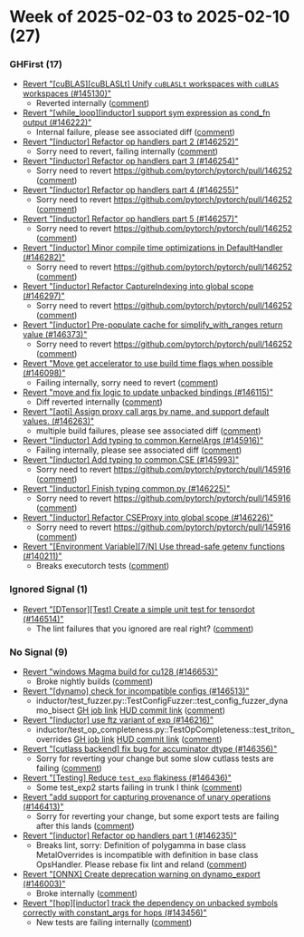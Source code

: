 # Week of 2025-02-03 to 2025-02-10 (27)

### GHFirst (17)

- [Revert "[cuBLAS][cuBLASLt] Unify `cuBLASLt` workspaces with `cuBLAS` workspaces (#145130)"](https://github.com/pytorch/pytorch/commit/80a169667951cae94b722d415b970cb67a333b29)
  - Reverted internally ([comment](https://github.com/pytorch/pytorch/pull/145130#issuecomment-2644122846))
- [Revert "[while_loop][inductor] support sym expression as cond_fn output (#146222)"](https://github.com/pytorch/pytorch/commit/076717785c12682b3172f3f4bb327a00fa2afbd7)
  - Internal failure, please see associated diff ([comment](https://github.com/pytorch/pytorch/pull/146222#issuecomment-2643379933))
- [Revert "[inductor] Refactor op handlers part 2 (#146252)"](https://github.com/pytorch/pytorch/commit/e0cf519adecf24d6f93cc2949a7284c591dc68b7)
  - Sorry need to revert, failing internally ([comment](https://github.com/pytorch/pytorch/pull/146252#issuecomment-2638305417))
- [Revert "[inductor] Refactor op handlers part 3 (#146254)"](https://github.com/pytorch/pytorch/commit/2001066c617616b65bf65282ed8f1c03ccaf409b)
  - Sorry need to revert https://github.com/pytorch/pytorch/pull/146252 ([comment](https://github.com/pytorch/pytorch/pull/146254#issuecomment-2638300857))
- [Revert "[inductor] Refactor op handlers part 4 (#146255)"](https://github.com/pytorch/pytorch/commit/68304dba7ac1fee61cac751dce245edfbf7c2b74)
  - Sorry need to revert https://github.com/pytorch/pytorch/pull/146252 ([comment](https://github.com/pytorch/pytorch/pull/146255#issuecomment-2638258089))
- [Revert "[inductor] Refactor op handlers part 5 (#146257)"](https://github.com/pytorch/pytorch/commit/49effa0deb494d09015eb0eacd0fe5c480afb31a)
  - Sorry need to revert https://github.com/pytorch/pytorch/pull/146252 ([comment](https://github.com/pytorch/pytorch/pull/146257#issuecomment-2638251994))
- [Revert "[inductor] Minor compile time optimizations in DefaultHandler (#146282)"](https://github.com/pytorch/pytorch/commit/93e1e6e07cb9ecaba3da380b66c3b2f9798cefc9)
  - Sorry need to revert https://github.com/pytorch/pytorch/pull/146252 ([comment](https://github.com/pytorch/pytorch/pull/146282#issuecomment-2638239575))
- [Revert "[inductor] Refactor CaptureIndexing into global scope (#146297)"](https://github.com/pytorch/pytorch/commit/7dc5cfe2ad3e336a266da4f8e1d64cfb026f128c)
  - Sorry need to revert https://github.com/pytorch/pytorch/pull/146252 ([comment](https://github.com/pytorch/pytorch/pull/146297#issuecomment-2638234829))
- [Revert "[inductor] Pre-populate cache for simplify_with_ranges return value (#146373)"](https://github.com/pytorch/pytorch/commit/9555bfce88f3ecf0f7b92521f13e9b4a45fda577)
  - Sorry need to revert https://github.com/pytorch/pytorch/pull/146252 ([comment](https://github.com/pytorch/pytorch/pull/146373#issuecomment-2638232033))
- [Revert "Move get accelerator to use build time flags when possible (#146098)"](https://github.com/pytorch/pytorch/commit/f27220e32af446c24444d4014078106d201d3196)
  - Failing internally, sorry need to revert ([comment](https://github.com/pytorch/pytorch/pull/146098#issuecomment-2637443675))
- [Revert "move and fix logic to update unbacked bindings (#146115)"](https://github.com/pytorch/pytorch/commit/f242da41c7c71976bd972b20c3d3163fd448e108)
  - Diff reverted internally ([comment](https://github.com/pytorch/pytorch/pull/146115#issuecomment-2635695958))
- [Revert "[aoti] Assign proxy call args by name, and support default values. (#146263)"](https://github.com/pytorch/pytorch/commit/106acf0eec837d93f7373d894c556bec6cb3c265)
  - multiple build failures, please see associated diff ([comment](https://github.com/pytorch/pytorch/pull/146263#issuecomment-2633828689))
- [Revert "[inductor] Add typing to common.KernelArgs (#145916)"](https://github.com/pytorch/pytorch/commit/7f796eb8b7e2c1cbb70723fe7632e87e049949dc)
  - Failing internally, please see associated diff ([comment](https://github.com/pytorch/pytorch/pull/145916#issuecomment-2632715678))
- [Revert "[inductor] Add typing to common.CSE (#145993)"](https://github.com/pytorch/pytorch/commit/d3c7e4bb9cb570e997dd143817580283c634fab2)
  - Sorry need to revert https://github.com/pytorch/pytorch/pull/145916 ([comment](https://github.com/pytorch/pytorch/pull/145993#issuecomment-2632712384))
- [Revert "[inductor] Finish typing common.py (#146225)"](https://github.com/pytorch/pytorch/commit/ecbc725fad83d28cd6663de66edcbdeffb403b00)
  - Sorry need to revert https://github.com/pytorch/pytorch/pull/145916 ([comment](https://github.com/pytorch/pytorch/pull/146225#issuecomment-2632709707))
- [Revert "[inductor] Refactor CSEProxy into global scope (#146226)"](https://github.com/pytorch/pytorch/commit/0061eb5b70f02fdc8d5e46b6cb5089ea55baa762)
  - Sorry need to revert https://github.com/pytorch/pytorch/pull/145916 ([comment](https://github.com/pytorch/pytorch/pull/146226#issuecomment-2632707618))
- [Revert "[Environment Variable][7/N] Use thread-safe getenv functions (#140211)"](https://github.com/pytorch/pytorch/commit/00dc5b10f69f61bdfd9466552dbebfe220f282ab)
  - Breaks executorch tests ([comment](https://github.com/pytorch/pytorch/pull/140211#issuecomment-2632202864))

### Ignored Signal (1)

- [Revert "[DTensor][Test] Create a simple unit test for tensordot (#146514)"](https://github.com/pytorch/pytorch/commit/bd7d4fb2b5f609f9e76388f0afb1e0a97259f585)
  - The lint failures that you ignored are real right? ([comment](https://github.com/pytorch/pytorch/pull/146514#issuecomment-2639554636))

### No Signal (9)

- [Revert "windows Magma build for cu128 (#146653)"](https://github.com/pytorch/pytorch/commit/f17109bd96d0792187ecd55f7bd58b26f1e2ea9e)
  - Broke nightly builds ([comment](https://github.com/pytorch/pytorch/pull/146653#issuecomment-2643882976))
- [Revert "[dynamo] check for incompatible configs (#146513)"](https://github.com/pytorch/pytorch/commit/1b79d47635383bc86668563d39ac2be85c5a47f2)
  - inductor/test_fuzzer.py::TestConfigFuzzer::test_config_fuzzer_dynamo_bisect [GH job link](https://github.com/pytorch/pytorch/actions/runs/13174131431/job/36772837627) [HUD commit link](https://hud.pytorch.org/pytorch/pytorch/commit/4a545eb85d6ba06079787a83f8ab1a8c8f67c76f) ([comment](https://github.com/pytorch/pytorch/pull/146513#issuecomment-2639860568))
- [Revert "[inductor] use ftz variant of exp (#146216)"](https://github.com/pytorch/pytorch/commit/282d185ec1908eeb8ce8a0f8c7330aecbc686c89)
  - inductor/test_op_completeness.py::TestOpCompleteness::test_triton_overrides [GH job link](https://github.com/pytorch/pytorch/actions/runs/13152430750/job/36702812599) [HUD commit link](https://hud.pytorch.org/pytorch/pytorch/commit/b0b3fe8bcf00f30513e9bb3e197ea4cbcc2beef0) ([comment](https://github.com/pytorch/pytorch/pull/146216#issuecomment-2636961317))
- [Revert "[cutlass backend] fix bug for accuminator dtype (#146356)"](https://github.com/pytorch/pytorch/commit/f35e60b21c85718ade2d547fe00e42af7cf237b9)
  - Sorry for reverting your change but some slow cutlass tests are failing ([comment](https://github.com/pytorch/pytorch/pull/146356#issuecomment-2635594712))
- [Revert "[Testing] Reduce `test_exp` flakiness (#146436)"](https://github.com/pytorch/pytorch/commit/3c0d2bc262b51dc55377eee687064d91fb12696d)
  - Some test_exp2 starts failing in trunk I think ([comment](https://github.com/pytorch/pytorch/pull/146436#issuecomment-2635591878))
- [Revert "add support for capturing provenance of unary operations (#146413)"](https://github.com/pytorch/pytorch/commit/658e22d4956fdd3e0fd9d958bc63d1ec5c9e8d7c)
  - Sorry for reverting your change, but some export tests are failing after this lands ([comment](https://github.com/pytorch/pytorch/pull/146413#issuecomment-2635440261))
- [Revert "[inductor] Refactor op handlers part 1 (#146235)"](https://github.com/pytorch/pytorch/commit/2f40f789dafeaa62c4e4b90dbf4a900ff6da2ca4)
  - Breaks lint, sorry: Definition of polygamma in base class MetalOverrides is incompatible with definition in base class OpsHandler. Please rebase fix lint and reland ([comment](https://github.com/pytorch/pytorch/pull/146235#issuecomment-2632444514))
- [Revert "[ONNX] Create deprecation warning on dynamo_export (#146003)"](https://github.com/pytorch/pytorch/commit/64fc9ff09ca247b40b285fe7ed4353b37d20d4fc)
  - Broke internally ([comment](https://github.com/pytorch/pytorch/pull/146003#issuecomment-2631599314))
- [Revert "[hop][inductor] track the dependency on unbacked symbols correctly with constant_args for hops (#143456)"](https://github.com/pytorch/pytorch/commit/c0979d72b5fbb2a07d48e13e8870a19e5ba2c8da)
  - New tests are failing internally ([comment](https://github.com/pytorch/pytorch/pull/143456#issuecomment-2631475900))
